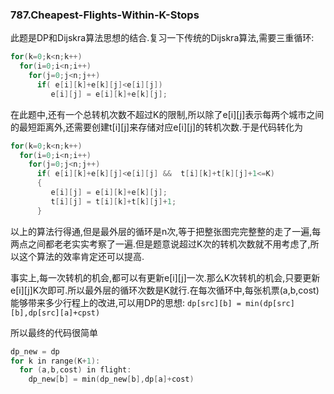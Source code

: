 ### 787.Cheapest-Flights-Within-K-Stops

此题是DP和Dijskra算法思想的结合.复习一下传统的Dijskra算法,需要三重循环:
```cpp
for(k=0;k<n;k++)
  for(i=0;i<n;i++)
    for(j=0;j<n;j++)
      if( e[i][k]+e[k][j]<e[i][j])
         e[i][j] = e[i][k]+e[k][j];
```
在此题中,还有一个总转机次数不超过K的限制,所以除了e[i][j]表示每两个城市之间的最短距离外,还需要创建t[i][j]来存储对应e[i][j]的转机次数.于是代码转化为
```cpp
for(k=0;k<n;k++)
  for(i=0;i<n;i++)
    for(j=0;j<n;j++)
      if( e[i][k]+e[k][j]<e[i][j] &&  t[i][k]+t[k][j]+1<=K)
      {
         e[i][j] = e[i][k]+e[k][j];
         t[i][j] = t[i][k]+t[k][j]+1;
      }
```
以上的算法行得通,但是最外层的循环是n次,等于把整张图完完整整的走了一遍,每两点之间都老老实实考察了一遍.但是题意说超过K次的转机次数就不用考虑了,所以这个算法的效率肯定还可以提高.

事实上,每一次转机的机会,都可以有更新e[i][j]一次.那么K次转机的机会,只要更新e[i][j]K次即可.所以最外层的循环次数是K就行.在每次循环中,每张机票(a,b,cost)能够带来多少行程上的改进,可以用DP的思想: ```dp[src][b] = min(dp[src][b],dp[src][a]+cpst)```

所以最终的代码很简单
```cpp
dp_new = dp
for k in range(K+1):
  for (a,b,cost) in flight:
    dp_new[b] = min(dp_new[b],dp[a]+cost)
```
